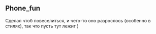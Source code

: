 ## Phone_fun
Сделал чтоб повеселиться, и чего-то оно разрослось (особенно в стилях), 
так что пусть тут лежит )